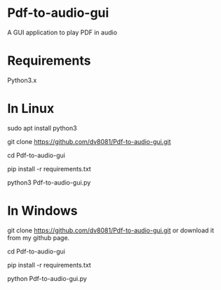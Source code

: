 # Pdf-to-audio-gui
A GUI application to play PDF in audio

# Requirements
Python3.x

# In Linux
sudo apt install python3

git clone https://github.com/dv8081/Pdf-to-audio-gui.git

cd Pdf-to-audio-gui

pip install -r requirements.txt

python3 Pdf-to-audio-gui.py

# In Windows
git clone https://github.com/dv8081/Pdf-to-audio-gui.git or download it from my github page.

cd Pdf-to-audio-gui

pip install -r requirements.txt

python Pdf-to-audio-gui.py


